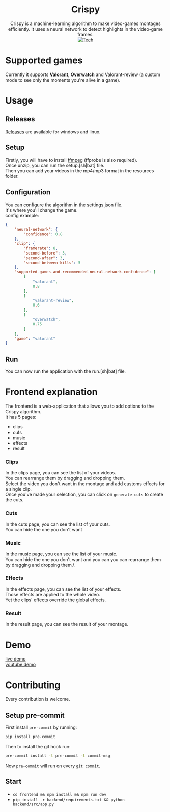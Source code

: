 <div align="center">

# Crispy
Crispy is a machine-learning algorithm to make video-games montages efficiently.
It uses a neural network to detect highlights in the video-game frames.\
[![Tech](https://skillicons.dev/icons?i=python,svelte,ts,css,html,docker,bash)](https://skillicons.dev)


</div>


# Supported games 
Currently it supports **[Valorant](https://playvalorant.com/)**, **[Overwatch](https://playoverwatch.com/)** and Valorant-review (a custom mode to see only the moments you're alive in a game).
# Usage
## Releases
[Releases](https://github.com/Flowtter/crispy/releases) are available for windows and linux.

## Setup
Firstly, you will have to install [ffmpeg](https://ffmpeg.org/about.html) (ffprobe is also required).\
Once unzip, you can run the setup.[sh|bat] file.\
Then you can add your videos in the mp4/mp3 format in the resources folder.
## Configuration
You can configure the algorithm in the settings.json file.\
It's where you'll change the game.\
config example:
```json
{
    "neural-network": {
        "confidence": 0.8
    },
    "clip": {
        "framerate": 8,
        "second-before": 3,
        "second-after": 3,
        "second-between-kills": 5
    },
    "supported-games-and-recommended-neural-network-confidence": [
        [
            "valorant",
            0.8
        ],
        [
            "valorant-review",
            0.6
        ],
        [
            "overwatch",
            0.75
        ]
    ],
    "game": "valorant"
}
```

## Run
You can now run the application with the run.[sh|bat] file.

# Frontend explanation
The frontend is a web-application that allows you to add options to the Crispy algorithm.\
It has 5 pages:
- clips
- cuts
- music
- effects
- result

### Clips
In the clips page, you can see the list of your videos.\
You can rearrange them by dragging and dropping them.\
Select the video you don't want in the montage and add customs effects for a single clip.\
Once you've made your selection, you can click on `generate cuts` to create the cuts.

### Cuts
In the cuts page, you can see the list of your cuts.\
You can hide the one you don't want

### Music
In the music page, you can see the list of your music.\
You can hide the one you don't want and you can you can rearrange them by dragging and dropping them.\

### Effects
In the effects page, you can see the list of your effects.\
Those effects are applied to the whole video.\
Yet the clips' effects override the global effects.

### Result
In the result page, you can see the result of your montage.

# Demo
[live demo](https://crispy.gyroskan.com/)\
[youtube demo](https://www.youtube.com/watch?v=svT-Z_MkAfw)
# Contributing
Every contribution is welcome.
## Setup pre-commit
First install `pre-commit` by running:
```sh
pip install pre-commit
```
Then to install the git hook run:
```sh
pre-commit install -t pre-commit -t commit-msg
```

Now `pre-commit` will run on every `git commit`.


## Start
- `cd frontend && npm install && npm run dev`
- `pip install -r backend/requirements.txt && python backend/src/app.py`
